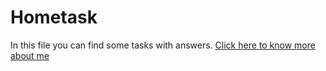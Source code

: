 # Hometask
In this file you can find some tasks with answers.
[Click here to know more about me](https://m.youtube.com/watch?v=xvFZjo5PgG0&pp=ygUJUmljayByb2xs)
